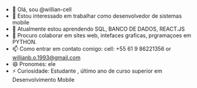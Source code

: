- 👋 Olá, sou @willian-cell
- 👀 Estou interessado em trabalhar como desenvolvedor de sistemas mobile
- 🌱 Atualmente estou aprendendo SQL, BANCO DE DADOS, REACT.JS
- 💞️ Procuro colaborar em sites web, intefaces graficas, prgramaçoes em PYTHON.
- 📫 Como entrar em contato comigo: cell: +55 61 9 86221356 or willianb.o.1993@gmail.com
- 😄 Pronomes: ele
- ⚡ Curiosidade: Estudante , último ano de curso superior em Desenvolvimento Mobile

<!---
willian-cell/willian-cell is a ✨ special ✨ repository because its `README.md` (this file) appears on your GitHub profile.
You can click the Preview link to take a look at your changes.
--->
